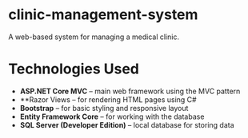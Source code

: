 # clinic-management-system
A web-based system for managing a medical clinic.

# Technologies Used

- **ASP.NET Core MVC** – main web framework using the MVC pattern  
- **Razor Views – for rendering HTML pages using C#  
- **Bootstrap** – for basic styling and responsive layout
- **Entity Framework Core** – for working with the database  
- **SQL Server (Developer Edition)** – local database for storing data  
